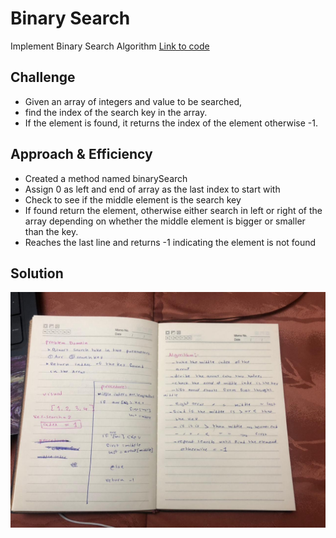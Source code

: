 # Binary Search
Implement Binary Search Algorithm
[Link to code](https://github.com/AyaaBe95/data-structures-and-algorithms401/blob/main/binarysearch/lib/src/main/java/binarysearch/binarySearch.java)

## Challenge
- Given an array of integers and value to be searched,
- find the index of the search key in the array.
- If the element is found, it returns the index of the element otherwise -1.

## Approach & Efficiency
- Created a method named binarySearch 
- Assign 0 as left and end of array as the last index to start with
- Check to see if the middle element is the search key
- If found return the element, otherwise either search in left or right of the array depending on
  whether the middle element is bigger or smaller than the key.
- Reaches the last line and returns -1 indicating the element is not found

## Solution
![](https://github.com/AyaaBe95/data-structures-and-algorithms401/blob/main/assests/binarySearch.jpeg)
